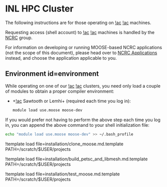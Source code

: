 # INL HPC Cluster

The following instructions are for those operating on [!ac](INL) [!ac](HPC) machines.

Requesting access (shell account) to [!ac](INL) [!ac](HPC) machines is handled by the
[NCRC](https://inl.gov/ncrc/) group.

For information on developing or running MOOSE-based NCRC applications (not the scope of this
document), please head over to [NCRC Applications](help/inl/applications.md) instead, and choose the
application applicable to you.

## Environment id=environment

While operating on one of our [!ac](INL) [!ac](HPC) clusters, you need only load a couple of
modules to obtain a proper compiler environment:

- +[!ac](HPC) Sawtooth or Lemhi+ (required each time you log in):

  ```bash
  module load use.moose moose-dev
  ```

If you would prefer not having to perform the above step each time you log in, you can append the
above command to your shell initialization file:

```bash
echo "module load use.moose moose-dev" >> ~/.bash_profile
```

!template load file=installation/clone_moose.md.template PATH=/scratch/$USER/projects

!template load file=installation/build_petsc_and_libmesh.md.template PATH=/scratch/$USER/projects

!template load file=installation/test_moose.md.template PATH=/scratch/$USER/projects
